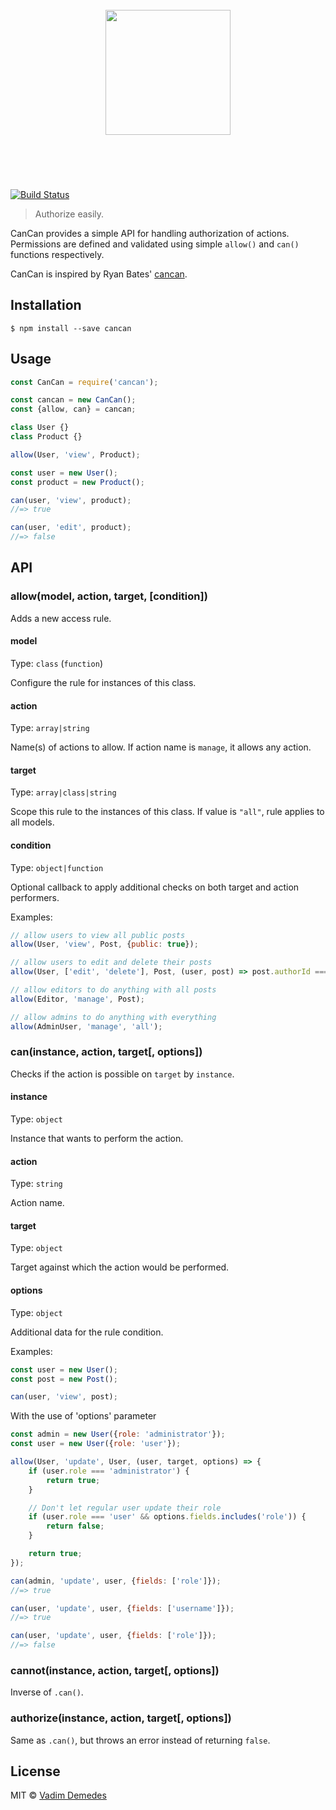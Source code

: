 <h1 align="center">
	<br>
	<img width="200" src="media/logo.png">
	<br>
	<br>
	<br>
</h1>

[![Build Status](https://travis-ci.org/vadimdemedes/cancan.svg?branch=master)](https://travis-ci.org/vadimdemedes/cancan)

> Authorize easily.

CanCan provides a simple API for handling authorization of actions.
Permissions are defined and validated using simple `allow()` and `can()` functions respectively.

CanCan is inspired by Ryan Bates' [cancan](https://github.com/ryanb/cancan).


## Installation

```
$ npm install --save cancan
```


## Usage

```js
const CanCan = require('cancan');

const cancan = new CanCan();
const {allow, can} = cancan;

class User {}
class Product {}

allow(User, 'view', Product);

const user = new User();
const product = new Product();

can(user, 'view', product);
//=> true

can(user, 'edit', product);
//=> false
```


## API

### allow(model, action, target, [condition])

Adds a new access rule.

#### model

Type: `class` (`function`)

Configure the rule for instances of this class.

#### action

Type: `array|string`

Name(s) of actions to allow.
If action name is `manage`, it allows any action.

#### target

Type: `array|class|string`

Scope this rule to the instances of this class.
If value is `"all"`, rule applies to all models.

#### condition

Type: `object|function`

Optional callback to apply additional checks on both target and action performers.

Examples:

```js
// allow users to view all public posts
allow(User, 'view', Post, {public: true});

// allow users to edit and delete their posts
allow(User, ['edit', 'delete'], Post, (user, post) => post.authorId === user.id);

// allow editors to do anything with all posts
allow(Editor, 'manage', Post);

// allow admins to do anything with everything
allow(AdminUser, 'manage', 'all');
```

### can(instance, action, target[, options])

Checks if the action is possible on `target` by `instance`.

#### instance

Type: `object`

Instance that wants to perform the action.

#### action

Type: `string`

Action name.

#### target

Type: `object`

Target against which the action would be performed.

#### options

Type: `object`

Additional data for the rule condition.

Examples:

```js
const user = new User();
const post = new Post();

can(user, 'view', post);
```

With the use of 'options' parameter
```js
const admin = new User({role: 'administrator'});
const user = new User({role: 'user'});

allow(User, 'update', User, (user, target, options) => {
	if (user.role === 'administrator') {
		return true;
	}

	// Don't let regular user update their role
	if (user.role === 'user' && options.fields.includes('role')) {
		return false;
	}

	return true;
});

can(admin, 'update', user, {fields: ['role']});
//=> true

can(user, 'update', user, {fields: ['username']});
//=> true

can(user, 'update', user, {fields: ['role']});
//=> false
```


### cannot(instance, action, target[, options])

Inverse of `.can()`.

### authorize(instance, action, target[, options])

Same as `.can()`, but throws an error instead of returning `false`.


## License

MIT © [Vadim Demedes](https://github.com/vadimdemedes)
